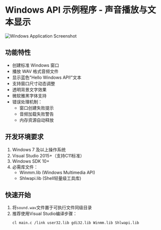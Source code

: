 # Windows API 示例程序 - 声音播放与文本显示

![Windows Application Screenshot](示例截图链接) <!-- 可替换为实际截图链接 -->

## 功能特性
- 创建标准 Windows 窗口
- 播放 WAV 格式音频文件
- 显示蓝色"Hello Windows API!"文本
- 支持窗口尺寸动态调整
- 透明背景文字效果
- 微软雅黑字体支持
- 错误处理机制：
  - 窗口创建失败提示
  - 音频加载失败警告
  - 内存资源自动释放

## 开发环境要求
1. Windows 7 及以上操作系统
2. Visual Studio 2015+（支持C11标准）
3. Windows SDK 10+
4. 必需库文件：
   - Winmm.lib (Windows Multimedia API)
   - Shlwapi.lib (Shell轻量级工具库)

## 快速开始
1. 将`sound.wav`文件置于可执行文件同级目录
2. 推荐使用Visual Studio编译步骤：
   ```bash
   cl main.c /link user32.lib gdi32.lib Winmm.lib Shlwapi.lib